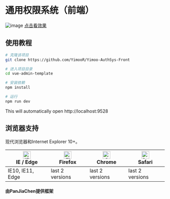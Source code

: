 # 通用权限系统（前端）

![image](https://yimoorua-img.oss-cn-chengdu.aliyuncs.com/md-imgs/iShot_2023-04-22_22.56.27.gif)
[点击看效果](https://yimoorua-img.oss-cn-chengdu.aliyuncs.com/md-imgs/iShot_2023-04-22_22.56.27.gif)
 
## 使用教程

```bash
# 克隆该项目
git clone https://github.com/YimooR/Yimoo-AuthSys-Front

# 进入项目目录
cd vue-admin-template

# 安装依赖
npm install

# 运行
npm run dev
```

This will automatically open http://localhost:9528

## 浏览器支持

现代浏览器和Internet Explorer 10+。

| [<img src="https://raw.githubusercontent.com/alrra/browser-logos/master/src/edge/edge_48x48.png" alt="IE / Edge" width="24px" height="24px" />](http://godban.github.io/browsers-support-badges/)</br>IE / Edge | [<img src="https://raw.githubusercontent.com/alrra/browser-logos/master/src/firefox/firefox_48x48.png" alt="Firefox" width="24px" height="24px" />](http://godban.github.io/browsers-support-badges/)</br>Firefox | [<img src="https://raw.githubusercontent.com/alrra/browser-logos/master/src/chrome/chrome_48x48.png" alt="Chrome" width="24px" height="24px" />](http://godban.github.io/browsers-support-badges/)</br>Chrome | [<img src="https://raw.githubusercontent.com/alrra/browser-logos/master/src/safari/safari_48x48.png" alt="Safari" width="24px" height="24px" />](http://godban.github.io/browsers-support-badges/)</br>Safari |
| --------- | --------- | --------- | --------- |
| IE10, IE11, Edge| last 2 versions| last 2 versions| last 2 versions

#### 由PanJiaChen提供框架


